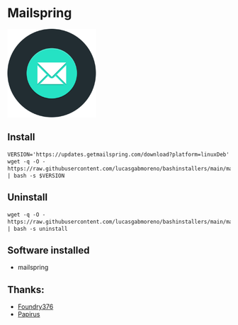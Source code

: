# Mailspring
<img src="preview.svg" width="200">

## Install
```
VERSION='https://updates.getmailspring.com/download?platform=linuxDeb'
wget -q -O - https://raw.githubusercontent.com/lucasgabmoreno/bashinstallers/main/mailspring/install.sh | bash -s $VERSION
```

## Uninstall
```
wget -q -O - https://raw.githubusercontent.com/lucasgabmoreno/bashinstallers/main/mailspring/install.sh | bash -s uninstall
```

## Software installed
* mailspring

## Thanks:
* [Foundry376](https://github.com/Foundry376/Mailspring)
* [Papirus](https://github.com/PapirusDevelopmentTeam)
